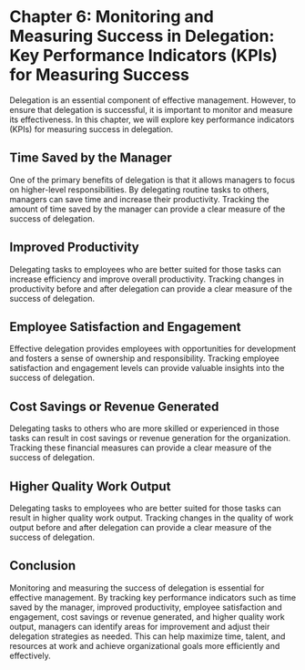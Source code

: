 Chapter 6: Monitoring and Measuring Success in Delegation: Key Performance Indicators (KPIs) for Measuring Success
==================================================================================================================

Delegation is an essential component of effective management. However, to ensure that delegation is successful, it is important to monitor and measure its effectiveness. In this chapter, we will explore key performance indicators (KPIs) for measuring success in delegation.

Time Saved by the Manager
-------------------------

One of the primary benefits of delegation is that it allows managers to focus on higher-level responsibilities. By delegating routine tasks to others, managers can save time and increase their productivity. Tracking the amount of time saved by the manager can provide a clear measure of the success of delegation.

Improved Productivity
---------------------

Delegating tasks to employees who are better suited for those tasks can increase efficiency and improve overall productivity. Tracking changes in productivity before and after delegation can provide a clear measure of the success of delegation.

Employee Satisfaction and Engagement
------------------------------------

Effective delegation provides employees with opportunities for development and fosters a sense of ownership and responsibility. Tracking employee satisfaction and engagement levels can provide valuable insights into the success of delegation.

Cost Savings or Revenue Generated
---------------------------------

Delegating tasks to others who are more skilled or experienced in those tasks can result in cost savings or revenue generation for the organization. Tracking these financial measures can provide a clear measure of the success of delegation.

Higher Quality Work Output
--------------------------

Delegating tasks to employees who are better suited for those tasks can result in higher quality work output. Tracking changes in the quality of work output before and after delegation can provide a clear measure of the success of delegation.

Conclusion
----------

Monitoring and measuring the success of delegation is essential for effective management. By tracking key performance indicators such as time saved by the manager, improved productivity, employee satisfaction and engagement, cost savings or revenue generated, and higher quality work output, managers can identify areas for improvement and adjust their delegation strategies as needed. This can help maximize time, talent, and resources at work and achieve organizational goals more efficiently and effectively.
